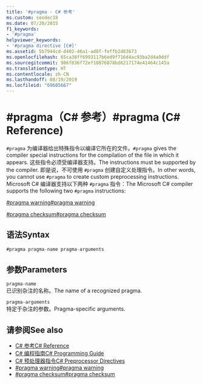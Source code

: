 ```yaml
---
title: '#pragma - C# 参考'
ms.custom: seodec18
ms.date: 07/20/2015
f1_keywords:
- '#pragma'
helpviewer_keywords:
- '#pragma directive [C#]'
ms.assetid: 5b7944cd-d402-46a1-ad8f-feffb2d83673
ms.openlocfilehash: 65ca38ff6993117b6ed9f716d4ac93ba2d4a9ddf
ms.sourcegitcommit: 986f836f72ef10876878bd6217174e41464c145a
ms.translationtype: HT
ms.contentlocale: zh-CN
ms.lasthandoff: 08/19/2019
ms.locfileid: "69605667"
---
```

# <a name="pragma-c-reference"></a><span data-ttu-id="e3621-102">#pragma（C# 参考）</span><span class="sxs-lookup"><span data-stu-id="e3621-102">#pragma (C# Reference)</span></span>
<span data-ttu-id="e3621-103">`#pragma` 为编译器给出特殊指令以编译它所在的文件。</span><span class="sxs-lookup"><span data-stu-id="e3621-103">`#pragma` gives the compiler special instructions for the compilation of the file in which it appears.</span></span> <span data-ttu-id="e3621-104">这些指令必须受编译器支持。</span><span class="sxs-lookup"><span data-stu-id="e3621-104">The instructions must be supported by the compiler.</span></span> <span data-ttu-id="e3621-105">即是说，不可使用 `#pragma` 创建自定义处理指令。</span><span class="sxs-lookup"><span data-stu-id="e3621-105">In other words, you cannot use `#pragma` to create custom preprocessing instructions.</span></span> <span data-ttu-id="e3621-106">Microsoft C# 编译器支持以下两种 `#pragma` 指令：</span><span class="sxs-lookup"><span data-stu-id="e3621-106">The Microsoft C# compiler supports the following two `#pragma` instructions:</span></span>  
  
 [<span data-ttu-id="e3621-107">#pragma warning</span><span class="sxs-lookup"><span data-stu-id="e3621-107">#pragma warning</span></span>](./preprocessor-pragma-warning.md)  
  
 [<span data-ttu-id="e3621-108">#pragma checksum</span><span class="sxs-lookup"><span data-stu-id="e3621-108">#pragma checksum</span></span>](./preprocessor-pragma-checksum.md)  
  
## <a name="syntax"></a><span data-ttu-id="e3621-109">语法</span><span class="sxs-lookup"><span data-stu-id="e3621-109">Syntax</span></span>  
  
```csharp
#pragma pragma-name pragma-arguments  
```  
  
## <a name="parameters"></a><span data-ttu-id="e3621-110">参数</span><span class="sxs-lookup"><span data-stu-id="e3621-110">Parameters</span></span>  
 `pragma-name`  
 <span data-ttu-id="e3621-111">已识别杂注的名称。</span><span class="sxs-lookup"><span data-stu-id="e3621-111">The name of a recognized pragma.</span></span>  
  
 `pragma-arguments`  
 <span data-ttu-id="e3621-112">特定于杂注的参数。</span><span class="sxs-lookup"><span data-stu-id="e3621-112">Pragma-specific arguments.</span></span>  
  
## <a name="see-also"></a><span data-ttu-id="e3621-113">请参阅</span><span class="sxs-lookup"><span data-stu-id="e3621-113">See also</span></span>

- [<span data-ttu-id="e3621-114">C# 参考</span><span class="sxs-lookup"><span data-stu-id="e3621-114">C# Reference</span></span>](../index.md)
- [<span data-ttu-id="e3621-115">C# 编程指南</span><span class="sxs-lookup"><span data-stu-id="e3621-115">C# Programming Guide</span></span>](../../programming-guide/index.md)
- [<span data-ttu-id="e3621-116">C# 预处理器指令</span><span class="sxs-lookup"><span data-stu-id="e3621-116">C# Preprocessor Directives</span></span>](./index.md)
- [<span data-ttu-id="e3621-117">#pragma warning</span><span class="sxs-lookup"><span data-stu-id="e3621-117">#pragma warning</span></span>](./preprocessor-pragma-warning.md)
- [<span data-ttu-id="e3621-118">#pragma checksum</span><span class="sxs-lookup"><span data-stu-id="e3621-118">#pragma checksum</span></span>](./preprocessor-pragma-checksum.md)

